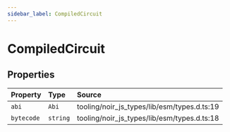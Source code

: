```yaml
---
sidebar_label: CompiledCircuit
---
```


# CompiledCircuit

## Properties

| Property | Type | Source |
| :------ | :------ | :------ |
| `abi` | `Abi` | tooling/noir\_js\_types/lib/esm/types.d.ts:19 |
| `bytecode` | `string` | tooling/noir\_js\_types/lib/esm/types.d.ts:18 |
